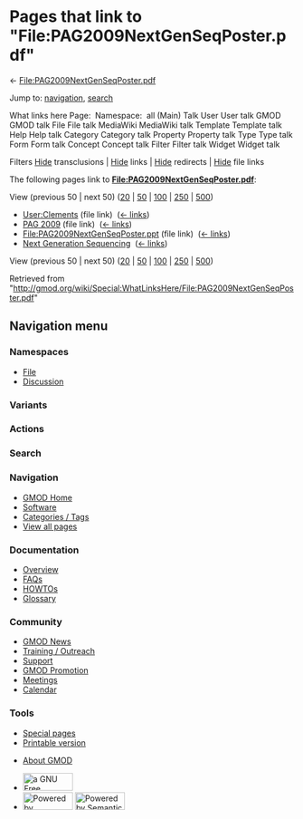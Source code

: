 <div id="mw-page-base" class="noprint">

</div>

<div id="mw-head-base" class="noprint">

</div>

<div id="content" class="mw-body" role="main">

<span id="top"></span>

<div id="mw-js-message" style="display:none;">

</div>



# <span dir="auto">Pages that link to "File:PAG2009NextGenSeqPoster.pdf"</span>

<div id="bodyContent">

<div id="contentSub">

←
[File:PAG2009NextGenSeqPoster.pdf](/wiki/File:PAG2009NextGenSeqPoster.pdf "File:PAG2009NextGenSeqPoster.pdf")

</div>

<div id="jump-to-nav" class="mw-jump">

Jump to: [navigation](#mw-navigation), [search](#p-search)

</div>

<div id="mw-content-text">

What links here Page:  Namespace:  all (Main) Talk User User talk GMOD
GMOD talk File File talk MediaWiki MediaWiki talk Template Template talk
Help Help talk Category Category talk Property Property talk Type Type
talk Form Form talk Concept Concept talk Filter Filter talk Widget
Widget talk

Filters
[Hide](/mediawiki/index.php?title=Special:WhatLinksHere/File:PAG2009NextGenSeqPoster.pdf&hidetrans=1 "Special:WhatLinksHere/File:PAG2009NextGenSeqPoster.pdf")
transclusions \|
[Hide](/mediawiki/index.php?title=Special:WhatLinksHere/File:PAG2009NextGenSeqPoster.pdf&hidelinks=1 "Special:WhatLinksHere/File:PAG2009NextGenSeqPoster.pdf")
links \|
[Hide](/mediawiki/index.php?title=Special:WhatLinksHere/File:PAG2009NextGenSeqPoster.pdf&hideredirs=1 "Special:WhatLinksHere/File:PAG2009NextGenSeqPoster.pdf")
redirects \|
[Hide](/mediawiki/index.php?title=Special:WhatLinksHere/File:PAG2009NextGenSeqPoster.pdf&hideimages=1 "Special:WhatLinksHere/File:PAG2009NextGenSeqPoster.pdf")
file links

The following pages link to
**[File:PAG2009NextGenSeqPoster.pdf](/wiki/File:PAG2009NextGenSeqPoster.pdf "File:PAG2009NextGenSeqPoster.pdf")**:

View (previous 50 \| next 50)
([20](/mediawiki/index.php?title=Special:WhatLinksHere/File:PAG2009NextGenSeqPoster.pdf&limit=20 "Special:WhatLinksHere/File:PAG2009NextGenSeqPoster.pdf")
\|
[50](/mediawiki/index.php?title=Special:WhatLinksHere/File:PAG2009NextGenSeqPoster.pdf&limit=50 "Special:WhatLinksHere/File:PAG2009NextGenSeqPoster.pdf")
\|
[100](/mediawiki/index.php?title=Special:WhatLinksHere/File:PAG2009NextGenSeqPoster.pdf&limit=100 "Special:WhatLinksHere/File:PAG2009NextGenSeqPoster.pdf")
\|
[250](/mediawiki/index.php?title=Special:WhatLinksHere/File:PAG2009NextGenSeqPoster.pdf&limit=250 "Special:WhatLinksHere/File:PAG2009NextGenSeqPoster.pdf")
\|
[500](/mediawiki/index.php?title=Special:WhatLinksHere/File:PAG2009NextGenSeqPoster.pdf&limit=500 "Special:WhatLinksHere/File:PAG2009NextGenSeqPoster.pdf"))

- [User:Clements](/wiki/User:Clements "User:Clements") (file link) ‎
  <span class="mw-whatlinkshere-tools">([←
  links](/mediawiki/index.php?title=Special:WhatLinksHere&target=User%3AClements "Special:WhatLinksHere"))</span>
- [PAG 2009](/wiki/PAG_2009 "PAG 2009") (file link) ‎
  <span class="mw-whatlinkshere-tools">([←
  links](/mediawiki/index.php?title=Special:WhatLinksHere&target=PAG+2009 "Special:WhatLinksHere"))</span>
- [File:PAG2009NextGenSeqPoster.ppt](/wiki/File:PAG2009NextGenSeqPoster.ppt "File:PAG2009NextGenSeqPoster.ppt")
  (file link) ‎ <span class="mw-whatlinkshere-tools">([←
  links](/mediawiki/index.php?title=Special:WhatLinksHere&target=File%3APAG2009NextGenSeqPoster.ppt "Special:WhatLinksHere"))</span>
- [Next Generation
  Sequencing](/wiki/Next_Generation_Sequencing "Next Generation Sequencing")
  ‎ <span class="mw-whatlinkshere-tools">([←
  links](/mediawiki/index.php?title=Special:WhatLinksHere&target=Next+Generation+Sequencing "Special:WhatLinksHere"))</span>

View (previous 50 \| next 50)
([20](/mediawiki/index.php?title=Special:WhatLinksHere/File:PAG2009NextGenSeqPoster.pdf&limit=20 "Special:WhatLinksHere/File:PAG2009NextGenSeqPoster.pdf")
\|
[50](/mediawiki/index.php?title=Special:WhatLinksHere/File:PAG2009NextGenSeqPoster.pdf&limit=50 "Special:WhatLinksHere/File:PAG2009NextGenSeqPoster.pdf")
\|
[100](/mediawiki/index.php?title=Special:WhatLinksHere/File:PAG2009NextGenSeqPoster.pdf&limit=100 "Special:WhatLinksHere/File:PAG2009NextGenSeqPoster.pdf")
\|
[250](/mediawiki/index.php?title=Special:WhatLinksHere/File:PAG2009NextGenSeqPoster.pdf&limit=250 "Special:WhatLinksHere/File:PAG2009NextGenSeqPoster.pdf")
\|
[500](/mediawiki/index.php?title=Special:WhatLinksHere/File:PAG2009NextGenSeqPoster.pdf&limit=500 "Special:WhatLinksHere/File:PAG2009NextGenSeqPoster.pdf"))

</div>

<div class="printfooter">

Retrieved from
"<http://gmod.org/wiki/Special:WhatLinksHere/File:PAG2009NextGenSeqPoster.pdf>"

</div>

<div id="catlinks" class="catlinks catlinks-allhidden">

</div>

<div class="visualClear">

</div>

</div>

</div>

<div id="mw-navigation">

## Navigation menu

<div id="mw-head">



<div id="left-navigation">

<div id="p-namespaces" class="vectorTabs" role="navigation"
aria-labelledby="p-namespaces-label">

### Namespaces

- <span id="ca-nstab-image"><a href="/wiki/File:PAG2009NextGenSeqPoster.pdf" accesskey="c"
  title="View the file page [c]">File</a></span>
- <span id="ca-talk"><a
  href="/mediawiki/index.php?title=File_talk:PAG2009NextGenSeqPoster.pdf&amp;action=edit&amp;redlink=1"
  accesskey="t"
  title="Discussion about the content page [t]">Discussion</a></span>

</div>

<div id="p-variants" class="vectorMenu emptyPortlet" role="navigation"
aria-labelledby="p-variants-label">

### 

### Variants[](#)

<div class="menu">

</div>

</div>

</div>

<div id="right-navigation">



<div id="p-cactions" class="vectorMenu emptyPortlet" role="navigation"
aria-labelledby="p-cactions-label">

### Actions[](#)

<div class="menu">

</div>

</div>

<div id="p-search" role="search">

### Search

<div id="simpleSearch">

</div>

</div>

</div>

</div>

<div id="mw-panel">

<div id="p-logo" role="banner">

<a href="/wiki/Main_Page"
style="background-image: url(http://gmod.org/images/GMOD-cogs.png);"
title="Visit the main page"></a>

</div>

<div id="p-Navigation" class="portal" role="navigation"
aria-labelledby="p-Navigation-label">

### Navigation

<div class="body">

- <span id="n-GMOD-Home">[GMOD Home](/wiki/Main_Page)</span>
- <span id="n-Software">[Software](/wiki/GMOD_Components)</span>
- <span id="n-Categories-.2F-Tags">[Categories /
  Tags](/wiki/Categories)</span>
- <span id="n-View-all-pages">[View all
  pages](/wiki/Special:AllPages)</span>

</div>

</div>

<div id="p-Documentation" class="portal" role="navigation"
aria-labelledby="p-Documentation-label">

### Documentation

<div class="body">

- <span id="n-Overview">[Overview](/wiki/Overview)</span>
- <span id="n-FAQs">[FAQs](/wiki/Category:FAQ)</span>
- <span id="n-HOWTOs">[HOWTOs](/wiki/Category:HOWTO)</span>
- <span id="n-Glossary">[Glossary](/wiki/Glossary)</span>

</div>

</div>

<div id="p-Community" class="portal" role="navigation"
aria-labelledby="p-Community-label">

### Community

<div class="body">

- <span id="n-GMOD-News">[GMOD News](/wiki/GMOD_News)</span>
- <span id="n-Training-.2F-Outreach">[Training /
  Outreach](/wiki/Training_and_Outreach)</span>
- <span id="n-Support">[Support](/wiki/Support)</span>
- <span id="n-GMOD-Promotion">[GMOD
  Promotion](/wiki/GMOD_Promotion)</span>
- <span id="n-Meetings">[Meetings](/wiki/Meetings)</span>
- <span id="n-Calendar">[Calendar](/wiki/Calendar)</span>

</div>

</div>

<div id="p-tb" class="portal" role="navigation"
aria-labelledby="p-tb-label">

### Tools

<div class="body">

- <span id="t-specialpages"><a href="/wiki/Special:SpecialPages" accesskey="q"
  title="A list of all special pages [q]">Special pages</a></span>
- <span id="t-print"><a
  href="/mediawiki/index.php?title=Special:WhatLinksHere/File:PAG2009NextGenSeqPoster.pdf&amp;printable=yes"
  rel="alternate" accesskey="p"
  title="Printable version of this page [p]">Printable version</a></span>

</div>

</div>

</div>

</div>

<div id="footer" role="contentinfo">

- <span id="footer-places-about">[About
  GMOD](/wiki/GMOD:About "GMOD:About")</span>

<!-- -->

- <span id="footer-copyrightico">[<img src="http://www.gnu.org/graphics/gfdl-logo-small.png" width="88"
  height="31" alt="a GNU Free Documentation License" />](http://www.gnu.org/licenses/fdl-1.3.html)</span>
- <span id="footer-poweredbyico">[<img src="/mediawiki/skins/common/images/poweredby_mediawiki_88x31.png"
  width="88" height="31" alt="Powered by MediaWiki" />](//www.mediawiki.org/)
  [<img
  src="/mediawiki/extensions/SemanticMediaWiki/includes/../resources/images/smw_button.png"
  width="88" height="31" alt="Powered by Semantic MediaWiki" />](https://www.semantic-mediawiki.org/wiki/Semantic_MediaWiki)</span>

<div style="clear:both">

</div>

</div>
